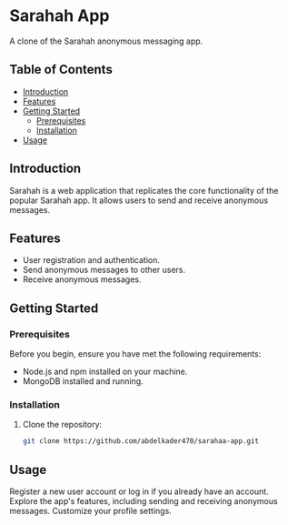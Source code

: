 # Sarahah App


A clone of the Sarahah anonymous messaging app.

## Table of Contents

- [Introduction](#introduction)
- [Features](#features)
- [Getting Started](#getting-started)
  - [Prerequisites](#prerequisites)
  - [Installation](#installation)
- [Usage](#usage)

## Introduction

Sarahah is a web application that replicates the core functionality of the popular Sarahah app. It allows users to send and receive anonymous messages.

## Features

- User registration and authentication.
- Send anonymous messages to other users.
- Receive anonymous messages.


## Getting Started

### Prerequisites

Before you begin, ensure you have met the following requirements:

- Node.js and npm installed on your machine.
- MongoDB installed and running.

### Installation

1. Clone the repository:

   ```bash
   git clone https://github.com/abdelkader470/sarahaa-app.git

## Usage

Register a new user account or log in if you already have an account.
Explore the app's features, including sending and receiving anonymous messages.
Customize your profile settings.   
